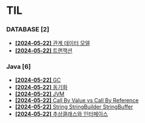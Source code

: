 # TIL
 
### DATABASE [2]
- [**[2024-05-22]**  관계 데이터 모델](https://github.com/A-lass/TIL/blob/main/DATABASE/관계_데이터_모델.md)
- [**[2024-05-22]**  트랜잭션](https://github.com/A-lass/TIL/blob/main/DATABASE/트랜잭션.md)
### Java [6]
- [**[2024-05-22]**  GC](https://github.com/A-lass/TIL/blob/main/Java/GC.md)
- [**[2024-05-22]**  동기화](https://github.com/A-lass/TIL/blob/main/Java/동기화.md)
- [**[2024-05-22]**  JVM](https://github.com/A-lass/TIL/blob/main/Java/JVM.md)
- [**[2024-05-22]**  Call By Value vs Call By Reference](https://github.com/A-lass/TIL/blob/main/Java/Call_By_Value_vs_Call_By_Reference.md)
- [**[2024-05-22]**  String StringBuilder StringBuffer](https://github.com/A-lass/TIL/blob/main/Java/String_StringBuilder_StringBuffer.md)
- [**[2024-05-22]**  추상클래스와 인터페이스](https://github.com/A-lass/TIL/blob/main/Java/추상클래스와_인터페이스.md)
